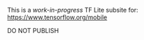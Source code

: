 This is a *work-in-progress* TF Lite subsite for:
https://www.tensorflow.org/mobile

DO NOT PUBLISH
